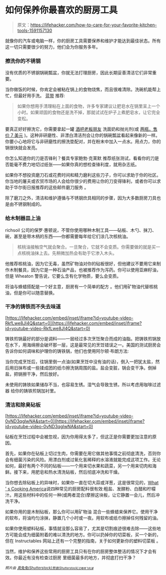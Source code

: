 # 如何保养你最喜欢的厨房工具

> 原文：<https://lifehacker.com/how-to-care-for-your-favorite-kitchen-tools-1591157130>

就像你的汽车或电脑一样，你的厨房工具需要保养和维护才能达到最佳状态。所有这一切只需要很少的努力，他们会为你服务多年。



### 擦洗你的不锈钢

没有优质的不锈钢锅碗瓢盆，你就无法打理厨房，因此长期妥善清洁它们非常重要。

当你做饭的时候，你肯定会被粘在锅上的食物烧焦，而且很难清除。洗碗机能帮上忙，但最好用手洗。 [蓝带](http://www.chefs.edu/Student-Life/Culinary-Central/April-2012/Taking-Care-Of-Your-Stainless-Steel-Cookware) 推荐:

> 如果你想用手清理粘在上面的食物，许多专家建议让肥皂水在锅里呆上一个小时。如果顽固的食物还是洗不掉，那就试试在炉子上煮肥皂水，让它完全变松。

要真正好好擦洗它，你需要拿起一罐 [酒吧老板朋友](http://www.barkeepersfriend.com/) 洗面奶和抛光剂(或 [两瓶，售价 7 美元](http://www.amazon.com/Bar-Keepers-Friend%C2%AE-Cleanser-Polish/dp/B00505GBSK/?asc_campaign=InlineText&asc_refurl=https://lifehacker.com/how-to-care-for-your-favorite-kitchen-tools-1591157130&asc_source=&tag=kinjalifehackerlink-20) )。这种非研磨性、非漂白清洁剂会让你的锅碗瓢盆看起来像新的一样。你要小心地将它与非研磨性的擦洗垫配对，并在粉末中加入一点水。用点力，你的锅很快就会发亮。

你怎么知道你的刀是否锋利？餐具专家鲍勃·克莱默 推荐纸张测试，看看你的刀是否能毫不费力地切过纸张——如果你真的想检查锋利度，就用杂志纸。

如果你不想投资磨刀石或花费时间和精力磨利这些刀子，你可以求助于你的社区。你当地的屠夫或农贸市场的人会给你很少的费用让你的刀变得锋利，或者你可以求助于华尔街日报推荐的这些邮件磨刀服务 。

除了磨刀之外，清洁和维护遵循与不锈钢炊具相同的步骤，因为大多数厨房刀具也是由不锈钢制成的。

### 给木制器皿上油

richsoil 公司的保罗·惠顿说，不管你使用哪种木制工具——砧板、木勺、抹刀、碗，甚至是带木柄的东西——你都需要每年给它们涂几次核桃油。

> 核桃油接触空气就会聚合。一旦聚合，它就不会变质。你需要做的就是买一点核桃油抹上去。先稍微加热会有助于它渗入木头。

他推荐核桃油，因为它无毒，虽然矿物油对你的砧板很好，但他建议不要用它来制作木制餐具，因为它是一种石油产品，也被推荐作为泻药。你可以使用亚麻籽油，但是 Wheaton 警告说，它要么含有化学物质，要么会变质。

将油与蜂蜡搭配是一个好主意，厨房有一个简单的配方 。他们用矿物油代替核桃油，但是你可以随意替换。

### 干净的铸铁而不失去味道

 [https://lifehacker.com/embed/inset/iframe?id=youtube-video-RkfLwe8Jl4Q&start=0](https://lifehacker.com/embed/inset/iframe?id=youtube-video-RkfLwe8Jl4Q&start=0) 

铸铁煎锅最好的部分是调料——一层经过多次烹饪聚合而成的油脂。把铸铁煎锅放在水下，用海绵擦会破坏那一层，这是最常见的烹饪错误之一。美国的测试厨房会告诉你如何调味和护理你的铸铁锅，他们也使用阿尔顿·布朗方法:

当你完成烹饪后，往锅里倒一点油(如果烹饪中没有油的话)，倒入一把犹太盐，然后用旧抹布或一些揉成团的纸巾擦洗锅周围的盐。盐会变脏，锅会变干净。倒掉盐，把锅擦干净，然后放好。

未使用的铸铁如果储存不当，也容易生锈。湿气会导致生锈，所以考虑用咖啡过滤器 给你的铸铁煎锅加衬里。

### 清洁和除臭砧板

 [https://lifehacker.com/embed/inset/iframe?id=youtube-video-0vND3qglwNA&start=0](https://lifehacker.com/embed/inset/iframe?id=youtube-video-0vND3qglwNA&start=0) 

砧板在烹饪过程中会被忽视，因为你用得太多了，但这正是你需要更加注意的原因。

首先，如果你在砧板上切过生肉，你需要在用它做其他事情之前彻底清洗，否则你会有细菌污染的风险。用漂白剂或过氧化氢稀释的水溶液就能完成这项工作。无论如何，最好有两个不同的砧板——一个用来切水果和蔬菜，另一个用来切肉和海鲜。接下来，用肥皂和热水清洗砧板，然后彻底冲洗和干燥。

当你想去除砧板上的异味时，如果你一直在切大蒜或洋葱，这是很常见的，[What ' s Cooking America](http://whatscookingamerica.net/CuttingBoards/AllAbout.htm)说四种常见的厨房配料很有效:粗盐、发酵粉、白醋和柠檬汁。用这些材料中的任何一种(或两者混合)摩擦这块板，让它静置一会儿，然后冲洗干净。

如果你用的是木制砧板，那么你可以用矿物油 混合一些蜂蜡来保养它。使用干净的软布，将油均匀涂抹，静置几个小时或一夜。用软布或纸巾擦掉任何残留的油。

如果你使用塑料砧板，事情就没那么容易了，尤其是切割痕迹很难去除——这些地方可能会成为细菌附着的难以清洗的地方。你可以扔掉你的切菜板，买一个新的，但在 Instructables 网站上还有一个完整的指南，关于如何更新你的塑料切菜板 。

当然，维护和保养这些常用的厨房工具只有在你的厨房整体整洁的情况下才会有效。你最近有没有检查过厨房 里细菌最多的地方，并彻底打扫干净？

*<small>照片由</small>* [*<small>真兔兔(Shutterstock)</small>*](http://www.shutterstock.com/pic.mhtml?id=189412913&src=id)*<small></small>*<small>[*<small>赞德(Shutterstock)</small>*](http://www.shutterstock.com/pic.mhtml?id=34782952&src=id)*<small></small>*<small>[*<small>艾略特飞利浦</small>*](https://www.flickr.com/photos/42252366@N00/399505271/)</small></small>

<small><small></small></small>